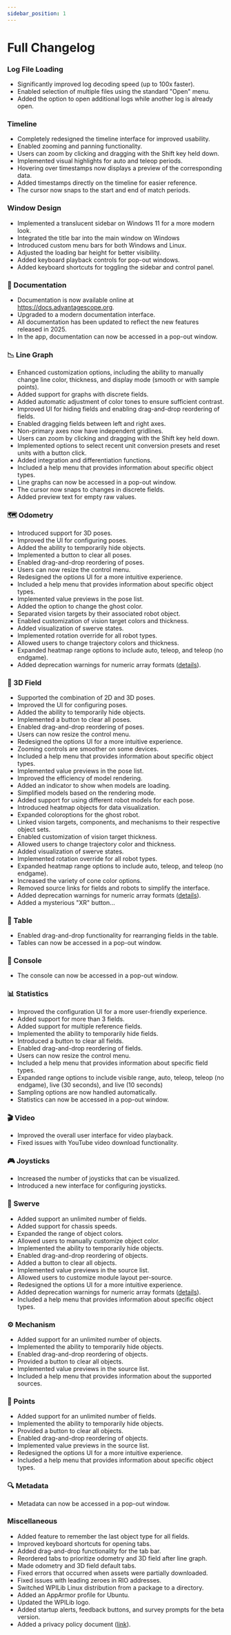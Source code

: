 ```yaml
---
sidebar_position: 1
---
```


# Full Changelog

### Log File Loading

- Significantly improved log decoding speed (up to 100x faster).
- Enabled selection of multiple files using the standard "Open" menu.
- Added the option to open additional logs while another log is already open.

### Timeline

- Completely redesigned the timeline interface for improved usability.
- Enabled zooming and panning functionality.
- Users can zoom by clicking and dragging with the Shift key held down.
- Implemented visual highlights for auto and teleop periods.
- Hovering over timestamps now displays a preview of the corresponding data.
- Added timestamps directly on the timeline for easier reference.
- The cursor now snaps to the start and end of match periods.

### Window Design

- Implemented a translucent sidebar on Windows 11 for a more modern look.
- Integrated the title bar into the main window on Windows
- Introduced custom menu bars for both Windows and Linux.
- Adjusted the loading bar height for better visibility.
- Added keyboard playback controls for pop-out windows.
- Added keyboard shortcuts for toggling the sidebar and control panel.

### 📖 Documentation

- Documentation is now available online at https://docs.advantagescope.org.
- Upgraded to a modern documentation interface.
- All documentation has been updated to reflect the new features released in 2025.
- In the app, documentation can now be accessed in a pop-out window.

### 📉 Line Graph

- Enhanced customization options, including the ability to manually change line color, thickness, and display mode (smooth or with sample points).
- Added support for graphs with discrete fields.
- Added automatic adjustment of color tones to ensure sufficient contrast.
- Improved UI for hiding fields and enabling drag-and-drop reordering of fields.
- Enabled dragging fields between left and right axes.
- Non-primary axes now have independent gridlines.
- Users can zoom by clicking and dragging with the Shift key held down.
- Implemented options to select recent unit conversion presets and reset units with a button click.
- Added integration and differentiation functions.
- Included a help menu that provides information about specific object types.
- Line graphs can now be accessed in a pop-out window.
- The cursor now snaps to changes in discrete fields.
- Added preview text for empty raw values.

### 🗺️ Odometry

- Introduced support for 3D poses.
- Improved the UI for configuring poses.
- Added the ability to temporarily hide objects.
- Implemented a button to clear all poses.
- Enabled drag-and-drop reordering of poses.
- Users can now resize the control menu.
- Redesigned the options UI for a more intuitive experience.
- Included a help menu that provides information about specific object types.
- Implemented value previews in the pose list.
- Added the option to change the ghost color.
- Separated vision targets by their associated robot object.
- Enabled customization of vision target colors and thickness.
- Added visualization of swerve states.
- Implemented rotation override for all robot types.
- Allowed users to change trajectory colors and thickness.
- Expanded heatmap range options to include auto, teleop, and teleop (no endgame).
- Added deprecation warnings for numeric array formats ([details](./legacy-formats.md)).

### 👀 3D Field

- Supported the combination of 2D and 3D poses.
- Improved the UI for configuring poses.
- Added the ability to temporarily hide objects.
- Implemented a button to clear all poses.
- Enabled drag-and-drop reordering of poses.
- Users can now resize the control menu.
- Redesigned the options UI for a more intuitive experience.
- Zooming controls are smoother on some devices.
- Included a help menu that provides information about specific object types.
- Implemented value previews in the pose list.
- Improved the efficiency of model rendering.
- Added an indicator to show when models are loading.
- Simplified models based on the rendering mode.
- Added support for using different robot models for each pose.
- Introduced heatmap objects for data visualization.
- Expanded coloroptions for the ghost robot.
- Linked vision targets, components, and mechanisms to their respective object sets.
- Enabled customization of vision target thickness.
- Allowed users to change trajectory color and thickness.
- Added visualization of swerve states.
- Implemented rotation override for all robot types.
- Expanded heatmap range options to include auto, teleop, and teleop (no endgame).
- Increased the variety of cone color options.
- Removed source links for fields and robots to simplify the interface.
- Added deprecation warnings for numeric array formats ([details](./legacy-formats.md)).
- Added a mysterious "XR" button...

### 🔢 Table

- Enabled drag-and-drop functionality for rearranging fields in the table.
- Tables can now be accessed in a pop-out window.

### 💬 Console

- The console can now be accessed in a pop-out window.

### 📊 Statistics

- Improved the configuration UI for a more user-friendly experience.
- Added support for more than 3 fields.
- Added support for multiple reference fields.
- Implemented the ability to temporarily hide fields.
- Introduced a button to clear all fields.
- Enabled drag-and-drop reordering of fields.
- Users can now resize the control menu.
- Included a help menu that provides information about specific field types.
- Expanded range options to include visible range, auto, teleop, teleop (no endgame), live (30 seconds), and live (10 seconds)
- Sampling options are now handled automatically.
- Statistics can now be accessed in a pop-out window.

### 🎬 Video

- Improved the overall user interface for video playback.
- Fixed issues with YouTube video download functionality.

### 🎮 Joysticks

- Increased the number of joysticks that can be visualized.
- Introduced a new interface for configuring joysticks.

### 🦀 Swerve

- Added support an unlimited number of fields.
- Added support for chassis speeds.
- Expanded the range of object colors.
- Allowed users to manually customize object color.
- Implemented the ability to temporarily hide objects.
- Enabled drag-and-drop reordering of objects.
- Added a button to clear all objects.
- Implemented value previews in the source list.
- Allowed users to customize module layout per-source.
- Redesigned the options UI for a more intuitive experience.
- Added deprecation warnings for numeric array formats ([details](./legacy-formats.md)).
- Included a help menu that provides information about specific object types.

### ⚙️ Mechanism

- Added support for an unlimited number of objects.
- Implemented the ability to temporarily hide objects.
- Enabled drag-and-drop reordering of objects.
- Provided a button to clear all objects.
- Implemented value previews in the source list.
- Included a help menu that provides information about the supported sources.

### 🔵 Points

- Added support for an unlimited number of fields.
- Implemented the ability to temporarily hide objects.
- Provided a button to clear all objects.
- Enabled drag-and-drop reordering of objects.
- Implemented value previews in the source list.
- Redesigned the options UI for a more intuitive experience.
- Included a help menu that provides information about specific object types.

### 🔍 Metadata

- Metadata can now be accessed in a pop-out window.

### Miscellaneous

- Added feature to remember the last object type for all fields.
- Improved keyboard shortcuts for opening tabs.
- Added drag-and-drop functionality for the tab bar.
- Reordered tabs to prioritize odometry and 3D field after line graph.
- Made odometry and 3D field default tabs.
- Fixed errors that occurred when assets were partially downloaded.
- Fixed issues with leading zeroes in RIO addresses.
- Switched WPILib Linux distribution from a package to a directory.
- Added an AppArmor profile for Ubuntu.
- Updated the WPILib logo.
- Added startup alerts, feedback buttons, and survey prompts for the beta version.
- Added a privacy policy document ([link](../legal/privacy-policy.md)).
